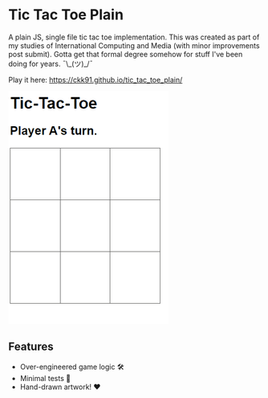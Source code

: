 # Tic Tac Toe Plain
A plain JS, single file tic tac toe implementation. This was created as part of my studies of International Computing and Media (with minor improvements post submit). 
Gotta get that formal degree somehow for stuff I've been doing for years. ¯\\\_(ツ)_/¯

Play it here: https://ckk91.github.io/tic_tac_toe_plain/

![The Game](./ttt_demo.gif?raw=true "TDemo of the Tic Tac Toe Game")

## Features
- Over-engineered game logic :hammer_and_wrench:
- Minimal tests :microscope:
- Hand-drawn artwork! :hearts:
